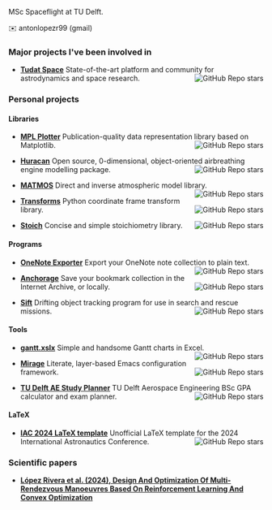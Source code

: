 MSc Spaceflight at TU Delft.

✉️ antonlopezr99 (gmail)

### Major projects I've been involved in

- **[Tudat Space](https://docs.tudat.space/en/latest/)** State-of-the-art platform and community for astrodynamics and space research. <img align="right" alt="GitHub Repo stars" src="https://img.shields.io/github/stars/tudat-team/tudatpy?style=social">

### Personal projects

#### Libraries

- **[MPL Plotter](https://github.com/alopezrivera/mpl_plotter)** Publication-quality data representation library based on Matplotlib. <img align="right" alt="GitHub Repo stars" src="https://img.shields.io/github/stars/alopezrivera/mpl_plotter?style=social">


- **[Huracan](https://github.com/alopezrivera/huracan)** Open source, 0-dimensional, object-oriented airbreathing engine modelling package. <img align="right" alt="GitHub Repo stars" src="https://img.shields.io/github/stars/alopezrivera/huracan?style=social">


- **[MATMOS](https://github.com/alopezrivera/MATMOS)** Direct and inverse atmospheric model library. <img align="right" alt="GitHub Repo stars" src="https://img.shields.io/github/stars/alopezrivera/MATMOS?style=social">


- **[Transforms](https://github.com/alopezrivera/transforms)** Python coordinate frame transform library. <img align="right" alt="GitHub Repo stars" src="https://img.shields.io/github/stars/alopezrivera/transforms?style=social">


- **[Stoich](https://github.com/alopezrivera/stoich)** Concise and simple stoichiometry library. <img align="right" alt="GitHub Repo stars" src="https://img.shields.io/github/stars/alopezrivera/stoich?style=social">


#### Programs


- **[OneNote Exporter](https://github.com/alopezrivera/OneNoteExporter)** Export your OneNote note collection to plain text. <img align="right" alt="GitHub Repo stars" src="https://img.shields.io/github/stars/alopezrivera/OneNoteExporter?style=social">


- **[Anchorage](https://github.com/alopezrivera/anchorage)** Save your bookmark collection in the Internet Archive, or locally. <img align="right" alt="GitHub Repo stars" src="https://img.shields.io/github/stars/alopezrivera/anchorage?style=social">


- **[Sift](https://github.com/alopezrivera/sift)** Drifting object tracking program for use in search and rescue missions. <img align="right" alt="GitHub Repo stars" src="https://img.shields.io/github/stars/alopezrivera/sift?style=social">


#### Tools

- **[gantt.xslx](https://github.com/alopezrivera/gantt.xlsx)** Simple and handsome Gantt charts in Excel. <img align="right" alt="GitHub Repo stars" src="https://img.shields.io/github/stars/alopezrivera/gantt.xlsx ?style=social">

- **[Mirage](https://github.com/alopezrivera/mirage)** Literate, layer-based Emacs configuration framework. <img align="right" alt="GitHub Repo stars" src="https://img.shields.io/github/stars/alopezrivera/mirage ?style=social">


- **[TU Delft AE Study Planner](https://github.com/alopezrivera/tudelft-ae-study-planner )** TU Delft Aerospace Engineering BSc GPA calculator and exam planner. <img align="right" alt="GitHub Repo stars" src="https://img.shields.io/github/stars/alopezrivera/tudelft-ae-study-planner ?style=social">


#### LaTeX

- **[IAC 2024 LaTeX template](https://github.com/alopezrivera/IAC-2024-latex-template)** Unofficial LaTeX template for the 2024 International Astronautics Conference. <img align="right" alt="GitHub Repo stars" src="https://img.shields.io/github/stars/alopezrivera/IAC-2024-latex-template ?style=social">

### Scientific papers

- **[López Rivera et al. (2024), Design And Optimization Of Multi-Rendezvous Manoeuvres Based On Reinforcement Learning And Convex Optimization](https://alopezrivera.github.io/rl_and_scp_for_verifiable_mrto/)**
